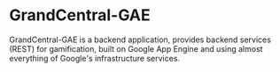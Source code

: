 GrandCentral-GAE
================

GrandCentral-GAE is a backend application, provides backend services (REST) for gamification, 
built on Google App Engine and using almost everything of Google's infrastructure services.

